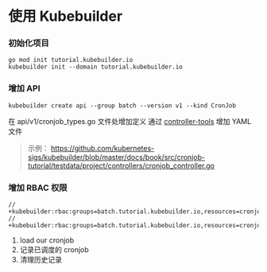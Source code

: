 # 使用 Kubebuilder



### 初始化项目
```
go mod init tutorial.kubebuilder.io
kubebuilder init --domain tutorial.kubebuilder.io
```

### 增加 API
```
kubebuilder create api --group batch --version v1 --kind CronJob
```

在 api/v1/cronjob_types.go 文件处增加定义
通过 [controller-tools](https://github.com/kubernetes-sigs/controller-tools) 增加 YAML 文件

> 示例： https://github.com/kubernetes-sigs/kubebuilder/blob/master/docs/book/src/cronjob-tutorial/testdata/project/controllers/cronjob_controller.go
### 增加 RBAC 权限
```
// +kubebuilder:rbac:groups=batch.tutorial.kubebuilder.io,resources=cronjobs,verbs=get;list;watch;create;update;patch;delete
// +kubebuilder:rbac:groups=batch.tutorial.kubebuilder.io,resources=cronjobs/status,verbs=get;update;patch
```

1. load our cronjob
2. 记录已调度的 cronjob
3. 清理历史记录